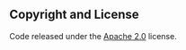 ## Copyright and License

Code released under the [Apache 2.0](https://github.com/chihsuan/www.beeterfarm.com/gh-pages/LICENSE) license.
